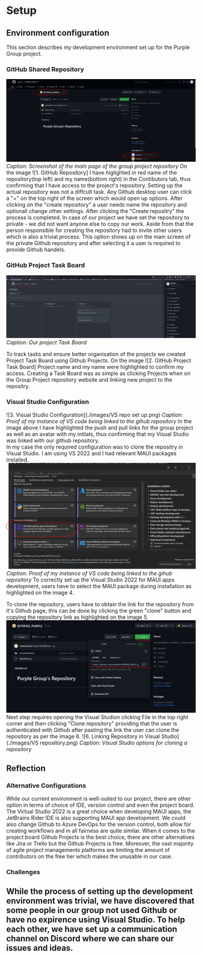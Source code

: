 # Setup

## Environment configuration

This section describes my development environment set up for the Purple Group project. 
### GitHub Shared Repository

![1. GitHub Repository](./images/Repository_My_access_Github.png)
*Caption: Screenshot of the main page of the group project repository*
On the image ![1. GitHub Repository] I have higlighted in red name of the repository(top left) and my name(bottom right) in the Contibutors tab, thus confirming that I have access to the project's repository.
Setting up the actual repository was not a diffcult task. Any Github desktop user can click a "+" on the top right of the screen which would open up options. After clicking on the "create repository" a user needs name the repository and optionall change other settings. After clicking the "Create repositry" the process is completed.
In case of our project we have set the repository to private - we did not want anyone else to copy our work. 
Aside from that the person responsible for creating the repository had to invite other users which is also a trivial process. This option shows up on the main screen of the private Github repository and after selecting it a user is required to provide Github handels.

### GitHub Project Task Board

![2. GitHub Project Task Board](./images/github_project_task_board.png)
*Caption: Our project Task Board*

To track tasks and ensure better organisation of the projects we created Project Task Board using Github Projects. On the image ![2. GitHub Project Task Board] Project name and my name were highlighted to confirm my access. 
Creating a Task Board was as simple as clicking Projects when on the Group Project repository website and linking new project to the repositry. 

### Visual Studio Configuration

![3. Visual Studio Configuration](./images/VS repo set up.png)
*Caption: Proof of my instance of VS code being linked to the gihub repository*
In the image above I have highlighted the push and pull links for the group project as well as an avatar with my initials, thus confirming that my Visual Studio was linked with our github repository.  
In my case the only required configuration was to clone the repositry in Visual Studio. I am using VS 2022 and I had relevant MAUI packages installed. 
![4. Visual Studio Installation MAUI](./images/MAUI.png)
*Caption: Proof of my instance of VS code being linked to the gihub repository*
To correctly set up the Visual Studio 2022 for MAUI apps development, users have to select the MAUI package during installation as highlighted on the image 4.  

To clone the repository, users have to obtain the link for the repository from it's Github page, this can be done by clicking the green "clone" button and copying the repository link as highlighted on the image 5. 
![5. Finding  link to clone the repository](./images/LinkingRepository.png)
Next step requires opening the Visual Studion clicking File in the top right corner and then clicking "Clone repository" providing that the user is authenticated with Github after pasting the link the user can clone the repository as per the image 6.
![6. Linking Repository in Visual Studio](./images/VS repository.png)
*Caption: Visual Studio options for cloning a repository*
## Reflection

### Alternative Configurations

While our current environment is well-suited to our project, there are other option in terms of choice of IDE, version control and even the project board.
The Virtual Studio 2022 is a great choice when developing MAUI apps, the JetBrains Rider IDE is also supporting MAUI app development. 
We could also change Github to Azure DevOps for the version control, both allow for creating workflows and in all fairness are quite similar. 
When it comes to the project board Github Projects is the best choice, there are other alternatives like Jira or Trello but the Github Projects is free. 
Moreover, the vast majority of agile project managements platforms are limiting the amount of contributors on the free tier which makes the unusable in our case.

### Challenges

While the process of setting up the development environment was trivial, we have discovered that some people in our group not used Github or have no expirence using Visual Studio.
To help each other, we have set up a communication channel on Discord where we can share our issues and ideas. 
---